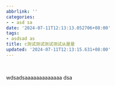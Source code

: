 ```yaml
---
abbrlink: ''
categories:
- - asd sa
date: '2024-07-11T12:13:13.052706+08:00'
tags:
- asdsad as
title: c测试测试测试测试从是是
updated: '2024-07-11T12:13:15.631+08:00'
---
```

<br />
<blockquote class="blockquote-center">
<p id="hitokoto"></p>
<script src="https://v1.hitokoto.cn/?encode=js&select=%23hitokoto" defer></script>
</blockquote>

wdsadsaaaaaaaaaaaaa dsa
